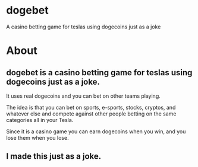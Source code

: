 # dogebet
A casino betting game for teslas using dogecoins just as a joke

# About

dogebet is a casino betting game for teslas using dogecoins just as a joke.
---

It uses real dogecoins and you can bet on other teams playing.

The idea is that you can bet on sports, e-sports, stocks, cryptos, and whatever else and compete against other people betting on the same categories all in your Tesla.

Since it is a casino game you can earn dogecoins when you win, and you lose them when you lose.

I made this just as a joke.
---
